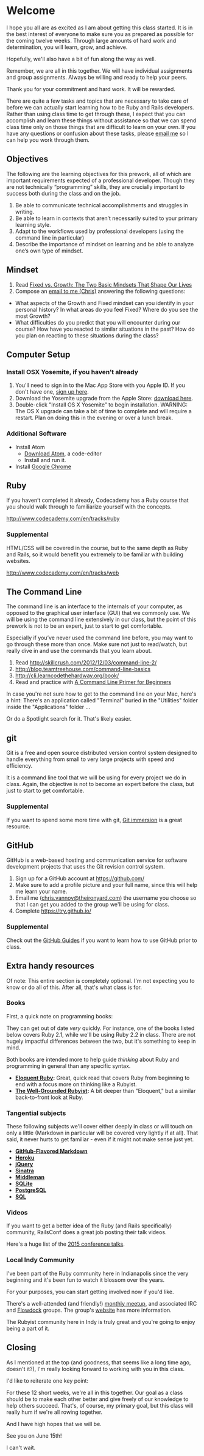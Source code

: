# Welcome
I hope you all are as excited as I am about getting this class started. It is in the best interest of everyone to make sure you as prepared as possible for the coming twelve weeks. Through large amounts of hard work and determination, you will learn, grow, and achieve.

Hopefully, we'll also have a bit of fun along the way as well.

Remember, we are all in this together. We will have individual assignments and group assignments. Always be willing and ready to help your peers.

Thank you for your commitment and hard work. It will be rewarded.

There are quite a few tasks and topics that are necessary to take care of before we can actually start learning how to be Ruby and Rails developers. Rather than using class time to get through these, I expect that you can accomplish and learn these things without assistance so that we can spend class time only on those things that are difficult to learn on your own. If you have any questions or confusion about these tasks, please [email me](mailto:chris.vannoy@theironyard.com) so I can help you work through them.

## Objectives
The following are the learning objectives for this prework, all of which are important requirements expected of a professional developer. Though they are not technically “programming” skills, they are crucially important to success both during the class and on the job.

1. Be able to communicate technical accomplishments and struggles in writing.
2. Be able to learn in contexts that aren’t necessarily suited to your primary learning style.
3. Adapt to the workflows used by professional developers (using the command line in particular)
4. Describe the importance of mindset on learning and be able to analyze one’s own type of mindset.

## Mindset
1. Read [Fixed vs. Growth: The Two Basic Mindsets That Shape Our Lives](http://www.brainpickings.org/2014/01/29/carol-dweck-mindset/)
2. Compose an [email to me (Chris)](mailto:chris.vannoy@theironyard.com) answering the following questions:
- What aspects of the Growth and Fixed mindset can you identify in your personal history? In what areas do you feel Fixed? Where do you see the most Growth?
- What difficulties do you predict that you will encounter during our course? How have you reacted to similar situations in the past? How do you plan on reacting to these situations during the class?

## Computer Setup

### Install OSX Yosemite, if you haven’t already
1.	You'll need to sign in to the Mac App Store with you Apple ID. If you don't have one, [sign up here](https://appleid.apple.com/).
2.	Download the Yosemite upgrade from the Apple Store: [download here](https://itunes.apple.com/us/app/os-x-yosemite/id915041082?mt=12).
3.	Double-click "Install OS X Yosemite” to begin installation.
WARNING: The OS X upgrade can take a bit of time to complete and will require a restart. Plan on doing this in the evening or over a lunch break.

### Additional Software
* Install Atom
  * [Download Atom](https://atom.io), a code-editor
  * Install and run it.
* Install [Google Chrome](https://www.google.com/intl/en/chrome/browser/)


## Ruby
If you haven’t completed it already, Codecademy has a Ruby course that you should walk through to familiarize yourself with the concepts.

<http://www.codecademy.com/en/tracks/ruby>

### Supplemental
HTML/CSS will be covered in the course, but to the same depth as Ruby and Rails, so it would benefit you extremely to be familiar with building websites.

<http://www.codecademy.com/en/tracks/web>

## The Command Line
The command line is an interface to the internals of your computer, as opposed to the graphical user interface (GUI) that we commonly use. We will be using the command line extensively in our class, but the point of this prework is not to be an expert, just to start to get comfortable.

Especially if you’ve never used the command line before, you may want to go through these more than once. Make sure not just to read/watch, but really dive in and use the commands that you learn about.

1. Read <http://skillcrush.com/2012/12/03/command-line-2/>
2. <http://blog.teamtreehouse.com/command-line-basics>
3. <http://cli.learncodethehardway.org/book/>
4. Read and practice with [A Command Line Primer for Beginners](http://lifehacker.com/5633909/who-needs-a-mouse-learn-to-use-the-command-li…)

In case you're not sure how to get to the command line on your Mac, here's a hint: There's an application called "Terminal" buried in the "Utilities" folder inside the "Applications" folder ...

Or do a Spotlight search for it. That's likely easier.

## git
Git is a free and open source distributed version control system designed to handle everything from small to very large projects with speed and efficiency.

It is a command line tool that we will be using for every project we do in class. Again, the objective is not to become an expert before the class, but just to start to get comfortable.

### Supplemental
If you want to spend some more time with git, [Git immersion](http://gitimmersion.com/) is a great resource.

## GitHub
GitHub is a web-based hosting and communication service for software development projects that uses the Git revision control system.

1. Sign up for a GitHub account at <https://github.com/>
2. Make sure to add a profile picture and your full name, since this will help me learn your name.
3. Email me ([chris.vannoy@theironyard.com](mailto:chris.vannoy@theironyard.com)) the username you choose so that I can get you added to the group we'll be using for class.
4. Complete <https://try.github.io/>

### Supplemental
Check out the [GitHub Guides](https://guides.github.com/) if you want to learn how to use GitHub prior to class.

## Extra handy resources

Of note: This entire section is completely optional. I'm not expecting you to know or do all of this. After all, that's what class is for.

### Books

First, a quick note on programming books:

They can get out of date _very_ quickly. For instance, one of the books listed below covers Ruby 2.1, while we'll be using Ruby 2.2 in class. There are not hugely impactful differences between the two, but it's something to keep in mind.

Both books are intended more to help guide _thinking_ about Ruby and programming in general than any specific syntax.

* **[Eloquent Ruby](http://www.amazon.com/Eloquent-Ruby-Addison-Wesley-Professional/dp/0321584104/ref=sr_1_1?ie=UTF8&qid=1431654647&sr=8-1&keywords=eloquent+ruby):** Great, quick read that covers Ruby from beginning to end with a focus more on thinking like a Rubyist.
* **[The Well-Grounded Rubyist](http://www.amazon.com/Well-Grounded-Rubyist-David-Black/dp/1617291692/ref=sr_1_1?ie=UTF8&qid=1431660063&sr=8-1&keywords=well-grounded+rubyist):** A bit deeper than "Eloquent," but a similar back-to-front look at Ruby.

### Tangential subjects

These following subjects we'll cover either deeply in class or will touch on only a little (Markdown in particular will be covered very lightly if at all). That said, it never hurts to get familiar - even if it might not make sense just yet.

* **[GitHub-Flavored Markdown](https://help.github.com/articles/github-flavored-markdown/)**
* **[Heroku](https://www.heroku.com)**
* **[jQuery](https://jquery.com)**
* **[Sinatra](http://www.sinatrarb.com)**
* **[Middleman](https://middlemanapp.com)**
* **[SQLite](https://www.sqlite.org)**
* **[PostgreSQL](http://www.postgresql.org)**
* **[SQL](http://www.sqlteaching.com)**

### Videos

If you want to get a better idea of the Ruby (and Rails specifically) community, RailsConf does a great job posting their talk videos.

Here's a huge list of the [2015 conference talks](http://confreaks.tv/events/railsconf2015).

### Local Indy Community

I've been part of the Ruby community here in Indianapolis since the very beginning and it's been fun to watch it blossom over the years.

For your purposes, you can start getting involved now if you'd like.

There's a well-attended (and friendly!) [monthly meetup](http://www.meetup.com/indyrb/), and associated IRC and [Flowdock](https://www.flowdock.com/invitations/94a1bf817fd42ec852f693da30f685ddccb57a7c) groups. The group's [website](http://indyrb.org) has more information.

The Rubyist community here in Indy is truly great and you're going to enjoy being a part of it.

## Closing

As I mentioned at the top (and goodness, that seems like a long time ago, doesn't it?), I'm really looking forward to working with you in this class.

I'd like to reiterate one key point:

For these 12 short weeks, we're all in this together. Our goal as a class should be to make each other better and give freely of our knowledge to help others succeed. That's, of course, my primary goal, but this class will really hum if we're all rowing together.

And I have high hopes that we will be.

See you on June 15th!

I can't wait.
